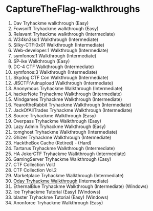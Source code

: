 # CaptureTheFlag-walkthroughs

1) Dav Tryhackme walkthrough (Easy)
2) Fowsniff Tryhackme walkthrough (Easy)
3) Relavant Tryhackme walkthrough (Intermediate)
4) W34kn3ss:1 Walkthrough (Intermediate)
5) Silky-CTF:0x01 Walkthrough (Intermediate)
6) Web-developer:1 Walkthrough (Intermediate)
7) symfonos:1 Walkthrough (Intermediate)
8) SP-ike Walkthrough (Easy)
9) DC-4 CTF Walkthrough (Intermediate)
10) symfonos:3 Walkthrough (Intermediate)
11) Skydog CTF Con Walkthrough (Intermediate)
12) JISCTF:Vulnupload Walkthrough (Intermediate)
13) Anonymous Tryhackme Walkthrough (Intermediate)
14) hackerNote Tryhackme Walkthrough (Intermediate)
15) Mindgames Tryhackme Walkthrough (Intermediate)
16) YearoftheRabbit Tryhackme Walkthrough (Intermediate)
17) JackOfAllTrades Tryhackme Walkthrough (Intermediate)
18) Source Tryhackme Walkthrough (Easy)
19) Overpass Tryhackme Walkthrough (Easy)
20) Lazy Admin Tryhackme Walkthrough (Easy)
21) tomghost Tryhackme Walkthrough (Intermediate)
22) Ghizer Tryhackme Walkthrough (Intermediate)
23) HacktheBox Cache (Retired) - (Hard)
24) Tartarus Tryhackme Walkthrough (Intermediate)
25) HA JokerCTF Tryhackme Walkthrough (Intermediate)
26) GamingServer Tryhackme Walkthrough (Easy)
27) CTF Collection Vol.1
28) CTF Collection Vol.2
29) Marketplace Tryhackme Walkthrough (Intermediate)
30) [Oday Tryhackme Walkthrough](https://akshaydeepakshinde.medium.com/0day-tryhackme-walkthrough-ace69e57f2f9) (Intermediate)
31) EthernalBlue Tryhackme Walkthrough (Intermediate) (Windows)
32) Ice Tryhackme Tutorial (Easy) (Windows)
33) blaster Tryhackme Tutorial (Easy) (Windows)
34) Anonforce Tryhackme Walkthrough (Easy)

